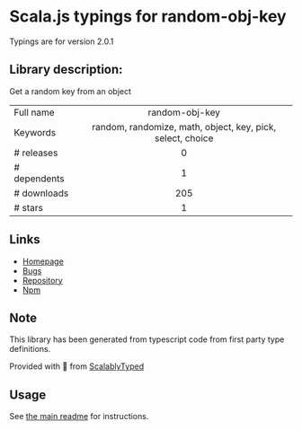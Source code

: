 
# Scala.js typings for random-obj-key

Typings are for version 2.0.1

## Library description:
Get a random key from an object

|                    |                 |
| ------------------ | :-------------: |
| Full name          | random-obj-key |
| Keywords           | random, randomize, math, object, key, pick, select, choice |
| # releases         | 0 |
| # dependents       | 1 |
| # downloads        | 205 |
| # stars            | 1 |

## Links
- [Homepage](https://github.com/sindresorhus/random-obj-key#readme)
- [Bugs](https://github.com/sindresorhus/random-obj-key/issues)
- [Repository](https://github.com/sindresorhus/random-obj-key)
- [Npm](https://www.npmjs.com/package/random-obj-key)
    


## Note
This library has been generated from typescript code from first party type definitions.

Provided with :purple_heart: from [ScalablyTyped](https://github.com/oyvindberg/ScalablyTyped)

## Usage
See [the main readme](../../readme.md) for instructions.


